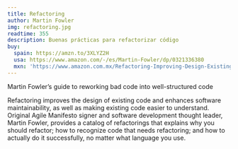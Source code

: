 ```yaml
---
title: Refactoring
author: Martin Fowler
img: refactoring.jpg
readtime: 355
description: Buenas prácticas para refactorizar código
buy:
  spain: https://amzn.to/3XLYZ2H
  usa: https://www.amazon.com/-/es/Martin-Fowler/dp/0321336380
  mxn: 'https://www.amazon.com.mx/Refactoring-Improving-Design-Existing-Code/dp/0134757599/ref=sr_1_1?__mk_es_MX=%C3%85M%C3%85%C5%BD%C3%95%C3%91&sr=8-1'
---
```


Martin Fowler’s guide to reworking bad code into well-structured code

Refactoring improves the design of existing code and enhances software maintainability, as well as making existing code easier to understand. Original Agile Manifesto signer and software development thought leader, Martin Fowler, provides a catalog of refactorings that explains why you should refactor; how to recognize code that needs refactoring; and how to actually do it successfully, no matter what language you use.